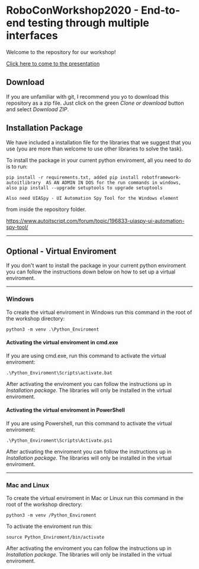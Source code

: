 # RoboConWorkshop2020 - End-to-end testing through multiple interfaces

Welcome to the repository for our workshop!

[Click here to come to the presentation](https://prezi.com/view/En9AeCy2cxu7i6kOqkAi/)

## Download

If you are unfamiliar with git, I recommend you yo to download this repository as a zip file. Just click on the green *Clone or download* button and select *Download ZIP*.

## Installation Package

We have included a installation file for the libraries that we suggest that you use (you are more than welcome to use other libraries to solve the task).

To install the package in your current python enviroment, all you need to do is to run:

```
pip install -r requirements.txt, added pip install robotframework-autoitlibrary  AS AN ADMIN IN DOS for the run commands in windows, also pip install --upgrade setuptools to upgrade setuptools

Also need UIASpy - UI Automation Spy Tool for the Windows element
```

from inside the repository folder.

https://www.autoitscript.com/forum/topic/196833-uiaspy-ui-automation-spy-tool/

---

## Optional - Virtual Enviroment

If you don't want to install the package in your current python enviroment you can follow the instructions down below on how to set up a virtual enviroment.

---

### Windows

To create the virtual enviroment in Windows run this command in the root of the workshop directory:

```
python3 -m venv .\Python_Enviroment
```

#### Activating the virtual enviroment in cmd.exe

If you are using cmd.exe, run this command to activate the virtual enviroment:

```
.\Python_Enviroment\Scripts\activate.bat
```

After activating the enviroment you can follow the instructions up in *Installation package*. The libraries will only be installed in the virtual enviroment.

#### Activating the virtual enviroment in PowerShell

If you are using Powershell, run this command to activate the virtual enviroment:

```
.\Python_Enviroment\Scripts\Activate.ps1
```

After activating the enviroment you can follow the instructions up in *Installation package*. The libraries will only be installed in the virtual enviroment.

---

### Mac and Linux

To create the virtual enviroment in Mac or Linux run this command in the root of the workshop directory:

```
python3 -m venv /Python_Enviroment
```

To activate the enviroment run this:

```
source Python_Enviroment/bin/activate
```

After activating the enviroment you can follow the instructions up in *Installation package*. The libraries will only be installed in the virtual enviroment.
